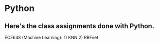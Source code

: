 # Python

## Here's the class assignments done with Python.

ECE648 (Machine Learning): 1) KNN  2) RBFnet
